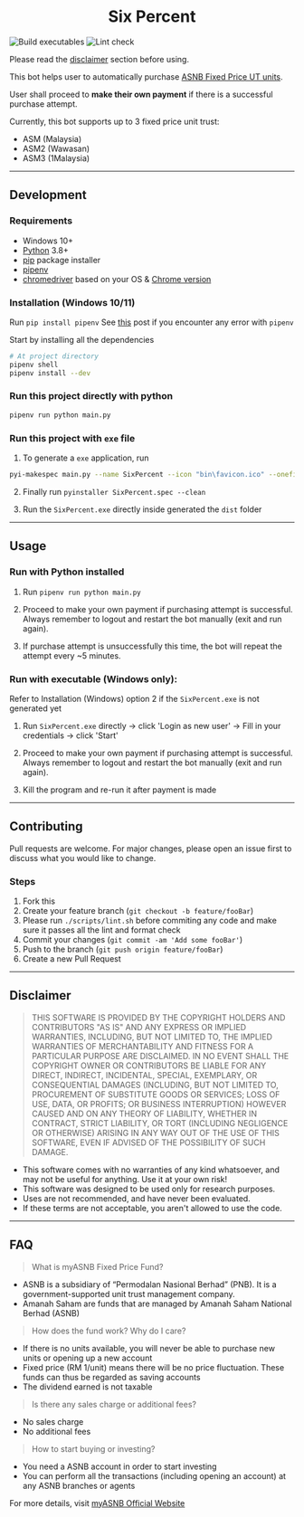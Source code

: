<h1 align="center">Six Percent</h1>

![Build executables](https://github.com/ngshiheng/six-percent/workflows/Build%20executables/badge.svg?branch=master)
![Lint check](https://github.com/ngshiheng/six-percent/workflows/Lint%20check/badge.svg?branch=master)

Please read the [disclaimer](#Disclaimer) section before using.

This bot helps user to automatically purchase [ASNB Fixed Price UT units](#FAQ).

User shall proceed to **make their own payment** if there is a successful purchase attempt.

Currently, this bot supports up to 3 fixed price unit trust:

-   ASM (Malaysia)
-   ASM2 (Wawasan)
-   ASM3 (1Malaysia)

---

## Development

### Requirements

-   Windows 10+
-   [Python](https://www.python.org/) 3.8+
-   [pip](https://pip.pypa.io/en/stable/) package installer
-   [pipenv](https://pypi.org/project/pipenv/)
-   [chromedriver](https://chromedriver.chromium.org/downloads) based on your OS & [Chrome version](chrome://settings/help)

### Installation (Windows 10/11)

Run `pip install pipenv` See [this](https://stackoverflow.com/questions/46041719/windows-reports-error-when-trying-to-install-package-using-pipenv) post if you encounter any error with `pipenv`

Start by installing all the dependencies

```bash
# At project directory
pipenv shell
pipenv install --dev
```

### Run this project directly with python

```bash
pipenv run python main.py
```

### Run this project with `exe` file

1. To generate a `exe` application, run

```sh
pyi-makespec main.py --name SixPercent --icon "bin\favicon.ico" --onefile --console --add-binary "bin\driver\chromedriver.exe;bin\driver\\"
```

2. Finally run `pyinstaller SixPercent.spec --clean`

3. Run the `SixPercent.exe` directly inside generated the `dist` folder

---

## Usage

### Run with Python installed

1. Run `pipenv run python main.py`

2. Proceed to make your own payment if purchasing attempt is successful. Always remember to logout and restart the bot manually (exit and run again).

3. If purchase attempt is unsuccessfully this time, the bot will repeat the attempt every ~5 minutes.

### Run with executable (Windows only):

Refer to Installation (Windows) option 2 if the `SixPercent.exe` is not generated yet

1. Run `SixPercent.exe` directly -> click 'Login as new user' -> Fill in your credentials -> click 'Start'

2. Proceed to make your own payment if purchasing attempt is successful. Always remember to logout and restart the bot manually (exit and run again).

3. Kill the program and re-run it after payment is made

---

## Contributing

Pull requests are welcome. For major changes, please open an issue first to discuss what you would like to change.

### Steps

1. Fork this
2. Create your feature branch (`git checkout -b feature/fooBar`)
3. Please run `./scripts/lint.sh` before commiting any code and make sure it passes all the lint and format check
4. Commit your changes (`git commit -am 'Add some fooBar'`)
5. Push to the branch (`git push origin feature/fooBar`)
6. Create a new Pull Request

---

## Disclaimer

> THIS SOFTWARE IS PROVIDED BY THE COPYRIGHT HOLDERS AND CONTRIBUTORS "AS IS" AND ANY EXPRESS OR IMPLIED WARRANTIES, INCLUDING, BUT NOT LIMITED TO, THE IMPLIED WARRANTIES OF MERCHANTABILITY AND FITNESS FOR A PARTICULAR PURPOSE ARE DISCLAIMED. IN NO EVENT SHALL THE COPYRIGHT OWNER OR CONTRIBUTORS BE LIABLE FOR ANY DIRECT, INDIRECT, INCIDENTAL, SPECIAL, EXEMPLARY, OR CONSEQUENTIAL DAMAGES (INCLUDING, BUT NOT LIMITED TO, PROCUREMENT OF SUBSTITUTE GOODS OR SERVICES; LOSS OF USE, DATA, OR PROFITS; OR BUSINESS INTERRUPTION) HOWEVER CAUSED AND ON ANY THEORY OF LIABILITY, WHETHER IN CONTRACT, STRICT LIABILITY, OR TORT (INCLUDING NEGLIGENCE OR OTHERWISE) ARISING IN ANY WAY OUT OF THE USE OF THIS SOFTWARE, EVEN IF ADVISED OF THE POSSIBILITY OF SUCH DAMAGE.

-   This software comes with no warranties of any kind whatsoever, and may not be useful for anything. Use it at your own risk!
-   This software was designed to be used only for research purposes.
-   Uses are not recommended, and have never been evaluated.
-   If these terms are not acceptable, you aren't allowed to use the code.

---

## FAQ

> What is myASNB Fixed Price Fund?

-   ASNB is a subsidiary of “Permodalan Nasional Berhad” (PNB). It is a government-supported unit trust management company.
-   Amanah Saham are funds that are managed by Amanah Saham National Berhad (ASNB)

> How does the fund work? Why do I care?

-   If there is no units available, you will never be able to purchase new units or opening up a new account
-   Fixed price (RM 1/unit) means there will be no price fluctuation. These funds can thus be regarded as saving accounts
-   The dividend earned is not taxable

> Is there any sales charge or additional fees?

-   No sales charge
-   No additional fees

> How to start buying or investing?

-   You need a ASNB account in order to start investing
-   You can perform all the transactions (including opening an account) at any ASNB branches or agents

For more details, visit [myASNB Official Website](https://www.myasnb.com.my/)
